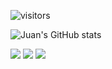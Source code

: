 

![visitors](https://visitor-badge.glitch.me/badge?page_id=juanrios15.visitors1)

![Juan's GitHub stats](https://github-readme-stats.vercel.app/api?username=juanrios15&show_icons=true&theme=merko)


![](https://img.shields.io/badge/Code-Angular-informational?style=flat&logo=python&logoColor=white&color=4AB197)
![](https://img.shields.io/badge/Code-Ionic-informational?style=flat&logo=javascript&logoColor=white&color=4AB197)
![](https://img.shields.io/badge/Code-Ionic-informational?style=flat&logo=django&logoColor=white&color=4AB197)

